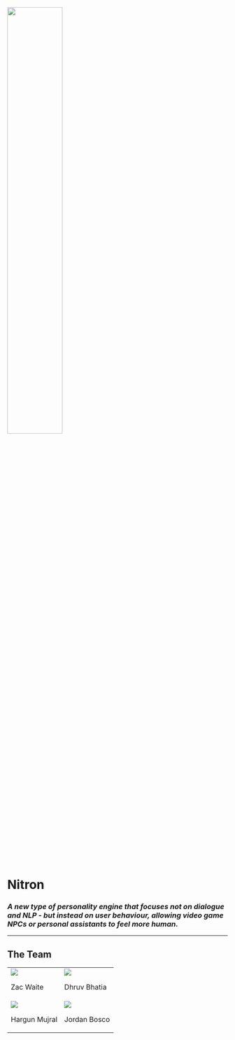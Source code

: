 <img height="50%" width="50%" src="https://raw.githubusercontent.com/nitron-technologies/.github/main/images/nitron-logo.png" />

# Nitron

### *A new type of personality engine that focuses not on dialogue and NLP - but instead on user behaviour, allowing video game NPCs or personal assistants to feel more human.*

---

## The Team

<table>
<tr>
<td>
<img src="https://raw.githubusercontent.com/nitron-technologies/.github/main/images/zac-waite.jpg" />
<p>Zac Waite</p>
</td>
<td>
<img src="https://raw.githubusercontent.com/nitron-technologies/.github/main/images/dhruv-bhatia.jpg" />
<p>Dhruv Bhatia</p>
</td>
</tr>
<td>
<img src="https://raw.githubusercontent.com/nitron-technologies/.github/main/images/hargun-mujral.jpg" />
<p>Hargun Mujral</p>
</td>
<td>
<img src="https://raw.githubusercontent.com/nitron-technologies/.github/main/images/jordan-bosco.jpg" />
<p>Jordan Bosco</p>
</td>
</tr>
</table>